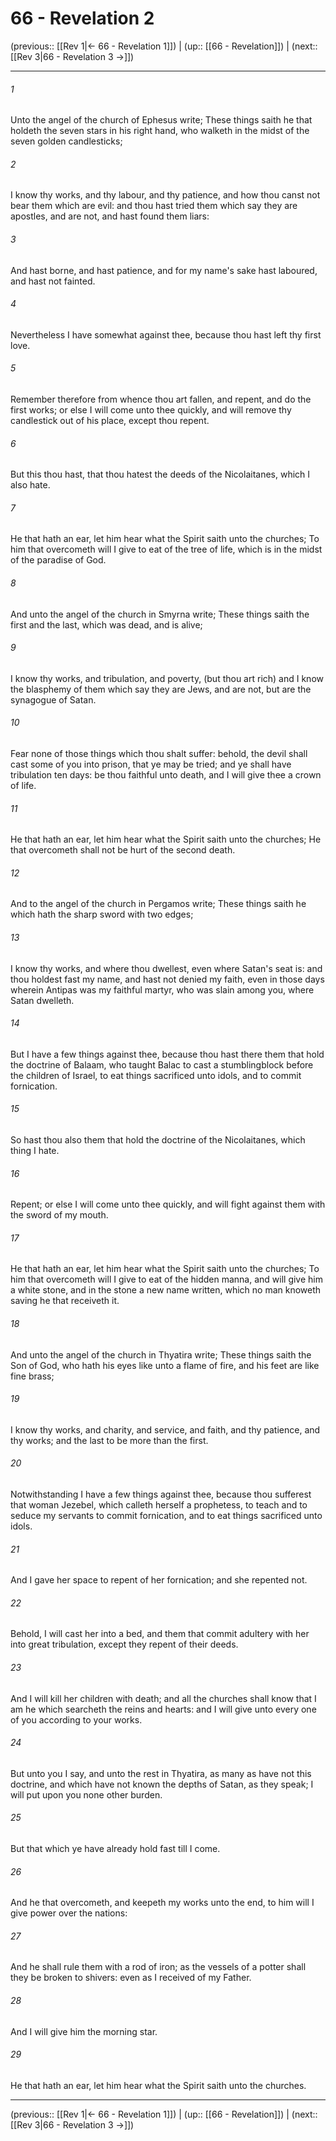 # 66 - Revelation 2

(previous:: [[Rev 1|← 66 - Revelation 1]]) | (up:: [[66 - Revelation]]) | (next:: [[Rev 3|66 - Revelation 3 →]])

***


###### 1 
Unto the angel of the church of Ephesus write; These things saith he that holdeth the seven stars in his right hand, who walketh in the midst of the seven golden candlesticks; 

###### 2 
I know thy works, and thy labour, and thy patience, and how thou canst not bear them which are evil: and thou hast tried them which say they are apostles, and are not, and hast found them liars: 

###### 3 
And hast borne, and hast patience, and for my name's sake hast laboured, and hast not fainted. 

###### 4 
Nevertheless I have somewhat against thee, because thou hast left thy first love. 

###### 5 
Remember therefore from whence thou art fallen, and repent, and do the first works; or else I will come unto thee quickly, and will remove thy candlestick out of his place, except thou repent. 

###### 6 
But this thou hast, that thou hatest the deeds of the Nicolaitanes, which I also hate. 

###### 7 
He that hath an ear, let him hear what the Spirit saith unto the churches; To him that overcometh will I give to eat of the tree of life, which is in the midst of the paradise of God. 

###### 8 
And unto the angel of the church in Smyrna write; These things saith the first and the last, which was dead, and is alive; 

###### 9 
I know thy works, and tribulation, and poverty, (but thou art rich) and I know the blasphemy of them which say they are Jews, and are not, but are the synagogue of Satan. 

###### 10 
Fear none of those things which thou shalt suffer: behold, the devil shall cast some of you into prison, that ye may be tried; and ye shall have tribulation ten days: be thou faithful unto death, and I will give thee a crown of life. 

###### 11 
He that hath an ear, let him hear what the Spirit saith unto the churches; He that overcometh shall not be hurt of the second death. 

###### 12 
And to the angel of the church in Pergamos write; These things saith he which hath the sharp sword with two edges; 

###### 13 
I know thy works, and where thou dwellest, even where Satan's seat is: and thou holdest fast my name, and hast not denied my faith, even in those days wherein Antipas was my faithful martyr, who was slain among you, where Satan dwelleth. 

###### 14 
But I have a few things against thee, because thou hast there them that hold the doctrine of Balaam, who taught Balac to cast a stumblingblock before the children of Israel, to eat things sacrificed unto idols, and to commit fornication. 

###### 15 
So hast thou also them that hold the doctrine of the Nicolaitanes, which thing I hate. 

###### 16 
Repent; or else I will come unto thee quickly, and will fight against them with the sword of my mouth. 

###### 17 
He that hath an ear, let him hear what the Spirit saith unto the churches; To him that overcometh will I give to eat of the hidden manna, and will give him a white stone, and in the stone a new name written, which no man knoweth saving he that receiveth it. 

###### 18 
And unto the angel of the church in Thyatira write; These things saith the Son of God, who hath his eyes like unto a flame of fire, and his feet are like fine brass; 

###### 19 
I know thy works, and charity, and service, and faith, and thy patience, and thy works; and the last to be more than the first. 

###### 20 
Notwithstanding I have a few things against thee, because thou sufferest that woman Jezebel, which calleth herself a prophetess, to teach and to seduce my servants to commit fornication, and to eat things sacrificed unto idols. 

###### 21 
And I gave her space to repent of her fornication; and she repented not. 

###### 22 
Behold, I will cast her into a bed, and them that commit adultery with her into great tribulation, except they repent of their deeds. 

###### 23 
And I will kill her children with death; and all the churches shall know that I am he which searcheth the reins and hearts: and I will give unto every one of you according to your works. 

###### 24 
But unto you I say, and unto the rest in Thyatira, as many as have not this doctrine, and which have not known the depths of Satan, as they speak; I will put upon you none other burden. 

###### 25 
But that which ye have already hold fast till I come. 

###### 26 
And he that overcometh, and keepeth my works unto the end, to him will I give power over the nations: 

###### 27 
And he shall rule them with a rod of iron; as the vessels of a potter shall they be broken to shivers: even as I received of my Father. 

###### 28 
And I will give him the morning star. 

###### 29 
He that hath an ear, let him hear what the Spirit saith unto the churches.

***

(previous:: [[Rev 1|← 66 - Revelation 1]]) | (up:: [[66 - Revelation]]) | (next:: [[Rev 3|66 - Revelation 3 →]])

